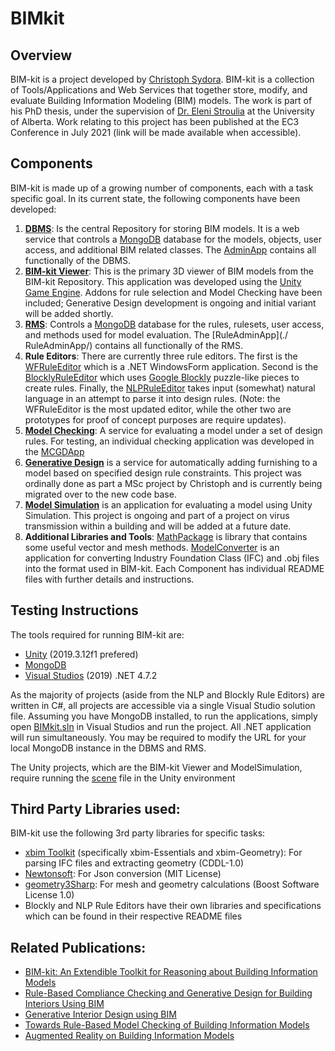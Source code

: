 # BIMkit
## Overview
BIM-kit is a project developed by [Christoph Sydora](https://www.csydora.ca). BIM-kit is a collection of Tools/Applications and Web Services that together store, modify, and evaluate Building Information Modeling (BIM) models. The work is part of his PhD thesis, under the supervision of [Dr. Eleni Stroulia](https://apps.ualberta.ca/directory/person/stroulia) at the University of Alberta. Work relating to this project has been published at the EC3 Conference in July 2021 (link will be made available when accessible).
## Components
BIM-kit is made up of a growing number of components, each with a task specific goal. In its current state, the following components have been developed:
1.	[**DBMS**](./DBMS/): Is the central Repository for storing BIM models. It is a web service that controls a [MongoDB](https://www.mongodb.com/) database for the models, objects, user access, and additional BIM related classes. The [AdminApp](./AdminApp/) contains all functionally of the DBMS.
2.	[**BIM-kit Viewer**](./BIMkitViewer/): This is the primary 3D viewer of BIM models from the BIM-kit Repository. This application was developed using the [Unity Game Engine](https://unity.com/). Addons for rule selection and Model Checking have been included; Generative Design development is ongoing and initial variant will be added shortly.
3.	[**RMS**](./RMS/): Controls a [MongoDB](https://www.mongodb.com/) database for the rules, rulesets, user access, and methods used for model evaluation. The [RuleAdminApp](./ RuleAdminApp/) contains all functionally of the RMS.
4.	**Rule Editors**: There are currently three rule editors. The first is the [WFRuleEditor](./WFRuleEditor/) which is a .NET WindowsForm application. Second is the [BlocklyRuleEditor](./BlocklyRuleEditor/) which uses [Google Blockly](https://developers.google.com/blockly) puzzle-like pieces to create rules. Finally, the [NLPRuleEditor](./NLPRuleEditor/) takes input (somewhat) natural language in an attempt to parse it into design rules. (Note: the WFRuleEditor is the most updated editor, while the other two are prototypes for proof of concept purposes are require updates).
5.	[**Model Checking**](./ModelCheckService/): A service for evaluating a model under a set of design rules. For testing, an individual checking application was developed in the [MCGDApp](./MCGDApp/)
6.	[**Generative Design**](./GenerativeDesignService/) is a service for automatically adding furnishing to a model based on specified design rule constraints. This project was ordinally done as part a MSc project by Christoph and is currently being migrated over to the new code base.
7.	[**Model Simulation**](./ModelSimulation/) is an application for evaluating a model using Unity Simulation. This project is ongoing and part of a project on virus transmission within a building and will be added at a future date.
8.	**Additional Libraries and Tools**: [MathPackage](./MathPackage/) is library that contains some useful vector and mesh methods. [ModelConverter](./ModelConverter/) is an application for converting Industry Foundation Class (IFC) and .obj files into the format used in BIM-kit.
Each Component has individual README files with further details and instructions.
## Testing Instructions
The tools required for running BIM-kit are:
-	[Unity](https://unity.com/) (2019.3.12f1 prefered)
-	[MongoDB](https://www.mongodb.com/try/download/community)
-	[Visual Studios](https://visualstudio.microsoft.com/downloads/) (2019) .NET 4.7.2

As the majority of projects (aside from the NLP and Blockly Rule Editors) are written in C#, all projects are accessible via a single Visual Studio solution file. Assuming you have MongoDB installed, to run the applications, simply open [BIMkit.sln](./BIMkit.sln) in Visual Studios and run the project. All .NET application will run simultaneously. You may be required to modify the URL for your local MongoDB instance in the DBMS and RMS.

The Unity projects, which are the BIM-kit Viewer and ModelSimulation, require running the [scene](./BIMkitViewer/Assets/Scenes/) file in the Unity environment

## Third Party Libraries used:
BIM-kit use the following 3rd party libraries for specific tasks:
- [xbim Toolkit](https://docs.xbim.net/) (specifically xbim-Essentials and xbim-Geometry): For parsing IFC files and extracting geometry (CDDL-1.0)
- [Newtonsoft](https://www.newtonsoft.com/json): For Json conversion (MIT License)
- [geometry3Sharp](https://github.com/gradientspace/geometry3Sharp): For mesh and geometry calculations (Boost Software License 1.0)
- Blockly and NLP Rule Editors have their own libraries and specifications which can be found in their respective README files

## Related Publications:
- [BIM-kit: An Extendible Toolkit for Reasoning about Building Information Models](https://ec-3.org/publications/conferences/2021/paper/?id=186)
- [Rule-Based Compliance Checking and Generative Design for Building Interiors Using BIM](https://www.sciencedirect.com/science/article/abs/pii/S0926580520309481)
- [Generative Interior Design using BIM](https://dl.acm.org/doi/abs/10.1145/3360322.3360997)
- [Towards Rule-Based Model Checking of Building Information Models](https://search.proquest.com/openview/f6b42779cd7037409ac054b049dd6bd6/1?pq-origsite=gscholar&cbl=1646340)
- [Augmented Reality on Building Information Models](https://ieeexplore.ieee.org/abstract/document/8633637)
